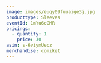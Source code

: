 ```yaml
---
image: images/euqy09fuuaige3j.jpg
producttype: Sleeves
eventId: 1mYu6cGMR
pricings:
  - quantity: 1
    price: 30
asin: s-6viymUecz
merchandise: comiket
---
```

